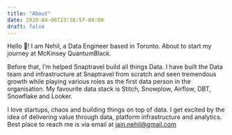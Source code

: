 ```yaml
---
title: "About"
date: 2020-04-06T23:38:57-04:00
draft: false
---
```


Hello 🙏! I am Nehil, a Data Engineer based in Toronto. About to start my journey at McKinsey QuantumBlack. 

Before that, I’m helped Snaptravel build all things Data. I have built the Data team and infrastructure at Snaptravel from scratch and seen tremendous growth while playing various roles as the first data person in the organisation. My favourite data stack is Stitch, Snowplow, Airflow, DBT, Snowflake and Looker.

I love startups, chaos and building things on top of data. I get excited by the idea of delivering value through data, platform infrastructure and analytics. Best place to reach me is via email at jain.nehil@gmail.com
